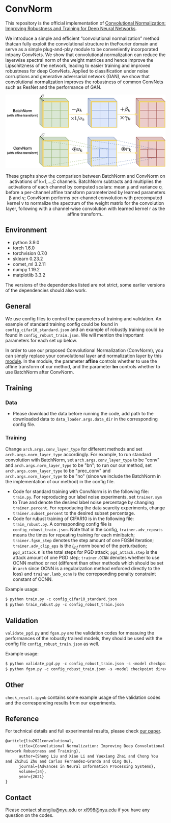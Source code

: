 # ConvNorm
This repository is the official implementation of [Convolutional Normalization: Improving Robustness and Training for Deep Neural Networks](https://arxiv.org/abs/2103.00673).

We introduce a simple and efficient “convolutional normalization” method thatcan fully exploit the convolutional structure in theFourier domain and serve as a simple plug-and-play module to be conveniently incorporated intoany ConvNets. We show that convolutional normalization can reduce the layerwise spectral norm of the weight matrices and hence improve the Lipschitzness of the network, leading to easier training and improved robustness for deep ConvNets. Applied to classification under noise corruptions and generative adversarial network (GAN), we show that convolutional normalization improves the robustness of common ConvNets such as ResNet and the performance of GAN.

<p float="left" align="center">
<img src="ConvNorm_concept.png" width="800" /> 
<figcaption align="center">
These graphs show the comparison between BatchNorm and ConvNorm on activations of k=1,...,C channels. BatchNorm subtracts and multiplies the activations of each channel by computed scalars: mean µ and variance σ, before a per-channel affine transform parameterized by learned parameters β and γ; ConvNorm performs per-channel convolution with precomputed kernel v to normalize the spectrum of the weight matrix for the convolution layer, following with a channel-wise convolution with learned kernel r as the affine transform..
</figcaption>
</p>

## Environment
- python 3.9.0
- torch 1.6.0
- torchvision 0.7.0
- sklearn 0.23.2
- comet_ml 3.2.11
- numpy 1.19.2
- matplotlib 3.3.2

The versions of the dependencies listed are not strict, some earlier versions of the dependencies should also work.

## General
We use config files to control the parameters of training and validation. An example of standard training config could be found in `config_cifar10_standard.json` and an example of robustly training could be found in `config_robust_train.json`. We will mention the important parameters for each set up below.

In order to use our proposed Convolutional Normalization (ConvNorm), you can simply replace your convolutional layer and normalization layer by this [module](./models/prec_conv.py). In the module, the parameter **affine** controls whether to use the affine transform of our method, and the parameter **bn** controls whether to use BatchNorm after ConvNorm.

## Training
### Data
- Please download the data before running the code, add path to the downloaded data to `data_loader.args.data_dir` in the corresponding config file.
### Training
Change `arch.args.conv_layer_type` for different methods and set `arch.args.norm_layer_type` accordingly. For example, to run standard convolution with BatchNorm, set `arch.args.conv_layer_type` to be "conv" and `arch.args.norm_layer_type` to be "bn"; to run our our method, set `arch.args.conv_layer_type` to be "prec_conv" and `arch.args.norm_layer_type` to be "no" (since we include the BatchNorm in the implementation of our method) in the config file.

- Code for standard training with ConvNorm is in the following file: `train.py`. For reproducing our label noise experiments, set `trainer.sym` to True and denote the desired label noise percentage by changing `trainer.percent`. For reproducing the data scarcity experiments, change `trainer.subset_percent` to the desired subset percentage.
- Code for rubust training of CIFAR10 is in the following file: `train_robust.py`. A corresponding config file is `config_robust_train.json`. Note that in the config, `trainer.adv_repeats` means the times for repeating training for each minibatch; `trainer.fgsm_step` denotes the step amount of one FGSM iteration; `trainer.adv_clip_eps` is the $l_{inf}$ norm bound of the perturbation; `pgd_attack.K` is the total steps for PGD attack; `pgd_attack.step` is the attack amount of one PGD step; `trainer.OCNN` denotes whether to use OCNN method or not (different than other methods which should be set in `arch` since OCNN is a regularization method enforced directly to the loss) and `trainer.lamb_ocnn` is the correpsonding penalty constraint constant of OCNN.

Example usage:
~~~python
$ python train.py -c config_cifar10_standard.json
$ python train_robust.py -c config_robust_train.json
~~~

## Validation
`validate_pgd.py` and `fgsm.py` are the validation codes for measuing the performances of the robustly trained models, they should be used with the config file `config_robust_train.json` as well.

Example usage:
~~~python
$ python validate_pgd.py -c config_robust_train.json -s <model checkpoint directory> --seed <random seed>
$ python fgsm.py -c config_robust_train.json -s <model checkpoint directory> --seed <random seed>
~~~

## Other
`check_result.ipynb` contains some example usage of the validation codes and the corresponding results from our experiments.


## Reference
For technical details and full experimental results, please check [our paper](https://arxiv.org/abs/2103.00673).
```
@article{liu2021convolutional,
      title={Convolutional Normalization: Improving Deep Convolutional Network Robustness and Training}, 
      author={Sheng Liu and Xiao Li and Yuexiang Zhai and Chong You and Zhihui Zhu and Carlos Fernandez-Granda and Qing Qu},
      journal={Advances in Neural Information Processing Systems},
      volume={34},
      year={2021}
}
```

## Contact
Please contact shengliu@nyu.edu or xl998@nyu.edu if you have any question on the codes.
